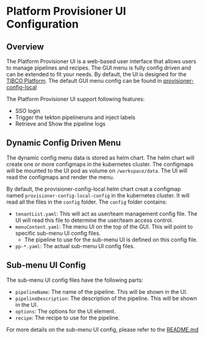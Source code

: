 # Platform Provisioner UI Configuration

## Overview

The Platform Provisioner UI is a web-based user interface that allows users to manage pipelines and recipes. 
The GUI menu is fully config driven and can be extended to fit your needs. By default, the UI is designed for the [TIBCO Platform](https://www.tibco.com/platform).
The default GUI menu config can be found in [provisioner-config-local](https://github.com/TIBCOSoftware/platform-provisioner/tree/main/charts/provisioner-config-local)

The Platform Provisioner UI support following features:
* SSO login
* Trigger the tekton pipelineruns and inject labels
* Retrieve and Show the pipeline logs

## Dynamic Config Driven Menu

The dynamic config menu data is stored as helm chart. The helm chart will create one or more configmaps in the kubernetes cluster. 
The configmaps will be mounted to the UI pod as volume on `/workspace/data`. The UI will read the configmaps and render the menu.

By default, the provisioner-config-local helm chart creat a configmap named `provisioner-config-local-config` in the kubernetes cluster.
It will read all the files in the `config` folder. The `config` folder contains:
* `tenantList.yaml`: This will act as user/team management config file. The UI will read this file to determine the user/team access control.
* `menuContent.yaml`: The menu UI on the top of the GUI. This will point to specific sub-menu UI config files.
  *  The pipeline to use for the sub-menu UI is defined on this config file.
* `pp-*.yaml`: The actual sub-menu UI config files. 

## Sub-menu UI Config

The sub-menu UI config files have the following parts:
* `pipelineName`: The name of the pipeline. This will be shown in the UI.
* `pipelineDescription`: The description of the pipeline. This will be shown in the UI.
* `options`: The options for the UI element.  
* `recipe`: The recipe to use for the pipeline.

For more details on the sub-menu UI config, please refer to the [README.md](../../provisioner-webui/docs/README.md)
